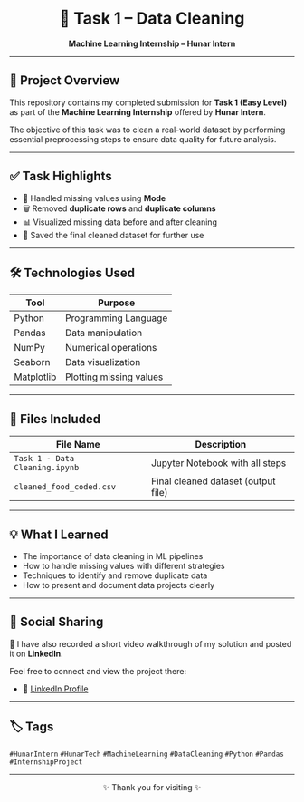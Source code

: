 <h1 align="center">🧹 Task 1 – Data Cleaning</h1>
<p align="center"><b>Machine Learning Internship – Hunar Intern</b></p>

---

## 📌 Project Overview

This repository contains my completed submission for **Task 1 (Easy Level)** as part of the **Machine Learning Internship** offered by **Hunar Intern**.

The objective of this task was to clean a real-world dataset by performing essential preprocessing steps to ensure data quality for future analysis.

---

## ✅ Task Highlights

- 🧼 Handled missing values using **Mode**
- 🗑️ Removed **duplicate rows** and **duplicate columns**
- 📊 Visualized missing data before and after cleaning
- 💾 Saved the final cleaned dataset for further use

---

## 🛠️ Technologies Used

| Tool      | Purpose                  |
|-----------|---------------------------|
| Python    | Programming Language      |
| Pandas    | Data manipulation         |
| NumPy     | Numerical operations      |
| Seaborn   | Data visualization        |
| Matplotlib| Plotting missing values   |

---

## 📁 Files Included

| File Name                       | Description                          |
|--------------------------------|--------------------------------------|
| `Task 1 - Data Cleaning.ipynb` | Jupyter Notebook with all steps      |
| `cleaned_food_coded.csv`        | Final cleaned dataset (output file)  |

---

## 💡 What I Learned

- The importance of data cleaning in ML pipelines
- How to handle missing values with different strategies
- Techniques to identify and remove duplicate data
- How to present and document data projects clearly

---

## 🔗 Social Sharing

🎥 I have also recorded a short video walkthrough of my solution and posted it on **LinkedIn**.

Feel free to connect and view the project there:
- 🔗 [LinkedIn Profile](https://www.linkedin.com/in/bhavani-mutha) 

---

## 🏷️ Tags

`#HunarIntern` `#HunarTech` `#MachineLearning` `#DataCleaning` `#Python` `#Pandas` `#InternshipProject`

---

<p align="center">✨ Thank you for visiting ✨</p>
